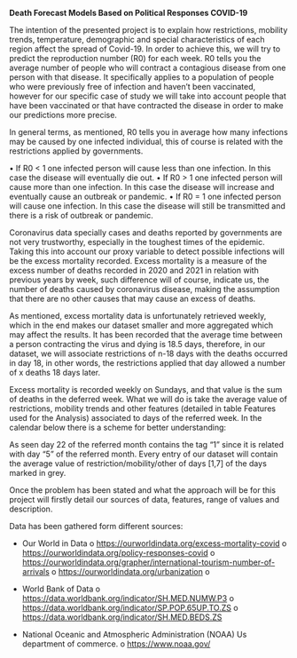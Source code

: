 **Death Forecast Models Based on Political Responses COVID-19**

The intention of the presented project is to explain how restrictions, mobility trends, temperature, demographic and special characteristics of each region affect the spread of Covid-19. In order to achieve this, we will try to predict the reproduction number (R0) for each week. R0 tells you the average number of people who will contract a contagious disease from one person with that disease. It specifically applies to a population of people who were previously free of infection and haven’t been vaccinated, however for our specific case of study we will take into account people that have been vaccinated or that have contracted the disease in order to make our predictions more precise.

In general terms, as mentioned, R0 tells you in average how many infections may be caused by one infected individual, this of course is related with the restrictions applied by governments. 

•	If R0 < 1 one infected person will cause less than one infection. In this case the disease will eventually die out.
•	If R0 > 1 one infected person will cause more than one infection. In this case the disease will increase and eventually cause an outbreak or pandemic.
•	If R0 = 1 one infected person will cause one infection. In this case the disease will still be transmitted and there is a risk of outbreak or pandemic.

Coronavirus data specially cases and deaths reported by governments are not very trustworthy, especially in the toughest times of the epidemic. Taking this into account our proxy variable to detect possible infections will be the excess mortality recorded. Excess mortality is a measure of the excess number of deaths recorded in 2020 and 2021 in relation with previous years by week, such difference will of course, indicate us, the number of deaths caused by coronavirus disease, making the assumption that there are no other causes that may cause an excess of deaths.

As mentioned, excess mortality data is unfortunately retrieved weekly, which in the end makes our dataset smaller and more aggregated which may affect the results. It has been recorded that the average time between a person contracting the virus and dying is 18.5 days, therefore, in our dataset, we will associate restrictions of n-18 days with the deaths occurred in day 18, in other words, the restrictions applied that day allowed a number of x deaths 18 days later. 

Excess mortality is recorded weekly on Sundays, and that value is the sum of deaths in the deferred week. What we will do is take the average value of restrictions, mobility trends and other features (detailed in table Features used for the Analysis) associated to days of the referred week. In the calendar below there is a scheme for better understanding:

As seen day 22 of the referred month contains the tag “1” since it is related with day “5” of the referred month. Every entry of our dataset will contain the average value of restriction/mobility/other of days [1,7] of the days marked in grey.

Once the problem has been stated and what the approach will be for this project will firstly detail our sources of data, features, range of values and description.

Data has been gathered form different sources:
-	Our World in Data
o	https://ourworldindata.org/excess-mortality-covid
o	https://ourworldindata.org/policy-responses-covid
o	https://ourworldindata.org/grapher/international-tourism-number-of-arrivals
o	https://ourworldindata.org/urbanization
o	
-	World Bank of Data
o	https://data.worldbank.org/indicator/SH.MED.NUMW.P3
o	https://data.worldbank.org/indicator/SP.POP.65UP.TO.ZS
o	https://data.worldbank.org/indicator/SH.MED.BEDS.ZS

-	National Oceanic and Atmospheric Administration (NOAA) Us department of commerce. 
o	https://www.noaa.gov/
